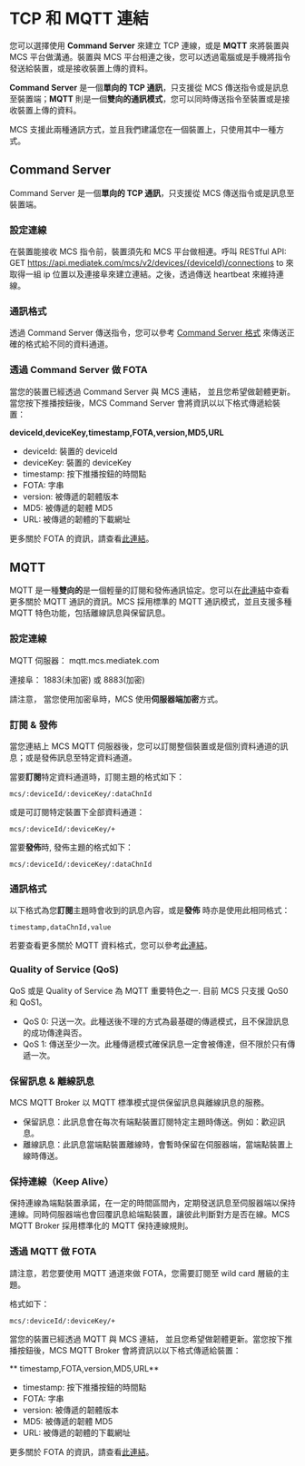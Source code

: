 # TCP 和 MQTT 連結

您可以選擇使用 **Command Server** 來建立 TCP 連線，或是 **MQTT** 來將裝置與 MCS 平台做溝通。裝置與 MCS 平台相連之後，您可以透過電腦或是手機將指令發送給裝置，或是接收裝置上傳的資料。

**Command Server** 是一個**單向的 TCP 通訊**，只支援從 MCS 傳送指令或是訊息至裝置端；**MQTT** 則是一個**雙向的通訊模式**，您可以同時傳送指令至裝置或是接收裝置上傳的資料。

MCS 支援此兩種通訊方式，並且我們建議您在一個裝置上，只使用其中一種方式。


## Command Server
Command Server 是一個**單向的 TCP 通訊**，只支援從 MCS 傳送指令或是訊息至裝置端。

### 設定連線
在裝置能接收 MCS 指令前，裝置須先和 MCS 平台做相連。呼叫 RESTful API: GET https://api.mediatek.com/mcs/v2/devices/{deviceId}/connections to 來取得一組 ip 位置以及連接阜來建立連結。之後，透過傳送 heartbeat 來維持連線。


### 通訊格式
透過 Command Server 傳送指令，您可以參考 [Command Server 格式](https://mcs.mediatek.com/resources/latest/api_references/#command-server-format) 來傳送正確的格式給不同的資料通道。

 ### 透過 Command Server 做 FOTA

當您的裝置已經透過 Command Server 與 MCS 連結， 並且您希望做韌體更新。當您按下推播按鈕後，MCS Command Server 會將資訊以以下格式傳遞給裝置：

**deviceId,deviceKey,timestamp,FOTA,version,MD5,URL**

* deviceId: 裝置的 deviceId
* deviceKey: 裝置的 deviceKey
* timestamp: 按下推播按鈕的時間點
* FOTA: 字串
* version: 被傳遞的韌體版本
* MD5: 被傳遞的韌體 MD5
* URL: 被傳遞的韌體的下載網址

更多關於 FOTA 的資訊，請查看[此連結](../tutorial/managing_firmware)。

## MQTT
MQTT 是一種**雙向的**是一個輕量的訂閱和發佈通訊協定。您可以在[此連結](http://mqtt.org/)中查看更多關於 MQTT 通訊的資訊。MCS 採用標準的 MQTT 通訊模式，並且支援多種 MQTT 特色功能，包括離線訊息與保留訊息。

### 設定連線

MQTT 伺服器： mqtt.mcs.mediatek.com

連接阜： 1883(未加密) 或 8883(加密)

請注意， 當您使用加密阜時，MCS 使用**伺服器端加密**方式。

### 訂閱 & 發佈

當您連結上 MCS MQTT 伺服器後，您可以訂閱整個裝置或是個別資料通道的訊息；或是發佈訊息至特定資料通道。

當要**訂閱**特定資料通道時，訂閱主題的格式如下：

```
mcs/:deviceId/:deviceKey/:dataChnId
```

或是可訂閱特定裝置下全部資料通道：

```
mcs/:deviceId/:deviceKey/+
```

當要**發佈**時, 發佈主題的格式如下：

```
mcs/:deviceId/:deviceKey/:dataChnId
```

### 通訊格式

以下格式為您**訂閱**主題時會收到的訊息內容，或是**發佈** 時亦是使用此相同格式：
```
timestamp,dataChnId,value
```

若要查看更多關於 MQTT 資料格式，您可以參考[此連結](../api_references/mqtt_communication_format)。

### Quality of Service (QoS)

QoS 或是 Quality of Service 為 MQTT 重要特色之一. 目前 MCS 只支援 QoS0 和 QoS1。

* QoS 0: 只送一次。此種送後不理的方式為最基礎的傳遞模式，且不保證訊息的成功傳達與否。
* QoS 1: 傳送至少一次。此種傳遞模式確保訊息一定會被傳達，但不限於只有傳遞一次。

### 保留訊息 & 離線訊息

MCS MQTT Broker 以 MQTT 標準模式提供保留訊息與離線訊息的服務。

* 保留訊息：此訊息會在每次有端點裝置訂閱特定主題時傳送。例如：歡迎訊息。
* 離線訊息：此訊息當端點裝置離線時，會暫時保留在伺服器端，當端點裝置上線時傳送。

### 保持連線（Keep Alive）

保持連線為端點裝置承諾，在一定的時間區間內，定期發送訊息至伺服器端以保持連線。同時伺服器端也會回覆訊息給端點裝置，讓彼此判斷對方是否在線。MCS MQTT Broker 採用標準化的 MQTT 保持連線規則。


### 透過 MQTT 做 FOTA

請注意，若您要使用 MQTT 通道來做 FOTA，您需要訂閱至 wild card 層級的主題。

格式如下：

```
mcs/:deviceId/:deviceKey/+
```

當您的裝置已經透過 MQTT 與 MCS 連結， 並且您希望做韌體更新。當您按下推播按鈕後，MCS MQTT Broker 會將資訊以以下格式傳遞給裝置：

** timestamp,FOTA,version,MD5,URL**

* timestamp: 按下推播按鈕的時間點
* FOTA: 字串
* version: 被傳遞的韌體版本
* MD5: 被傳遞的韌體 MD5
* URL: 被傳遞的韌體的下載網址

更多關於 FOTA 的資訊，請查看[此連結](../tutorial/managing_firmware)。



